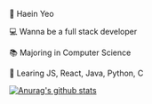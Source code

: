 🥸 Haein Yeo

💻 Wanna be a full stack developer

📚 Majoring in Computer Science

📝 Learing JS, React, Java, Python, C


[![Anurag's github stats](https://github-readme-stats.vercel.app/api?username=haaaein)](https://github.com/anuraghazra/github-readme-stats)
